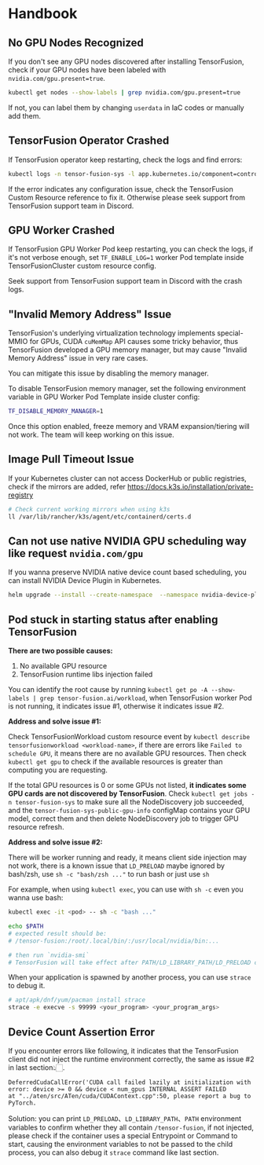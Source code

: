 
# Handbook

## No GPU Nodes Recognized

If you don't see any GPU nodes discovered after installing TensorFusion, check if your GPU nodes have been labeled with `nvidia.com/gpu.present=true`.

```bash
kubectl get nodes --show-labels | grep nvidia.com/gpu.present=true
```

If not, you can label them by changing `userdata` in IaC codes or manually add them.

## TensorFusion Operator Crashed

If TensorFusion operator keep restarting, check the logs and find errors:

```bash
kubectl logs -n tensor-fusion-sys -l app.kubernetes.io/component=controller
```

If the error indicates any configuration issue, check the TensorFusion Custom Resource reference to fix it. Otherwise please seek support from TensorFusion support team in Discord.

## GPU Worker Crashed

If TensorFusion GPU Worker Pod keep restarting, you can check the logs, if it's not verbose enough, set `TF_ENABLE_LOG=1` worker Pod template inside TensorFusionCluster custom resource config.

Seek support from TensorFusion support team in Discord with the crash logs.

## "Invalid Memory Address" Issue

TensorFusion's underlying virtualization technology implements special-MMIO for GPUs, CUDA `cuMemMap` API causes some tricky behavior, thus TensorFusion developed a GPU memory manager, but may cause "Invalid Memory Address" issue in very rare cases.

You can mitigate this issue by disabling the memory manager.

To disable TensorFusion memory manager, set the following environment variable in GPU Worker Pod Template inside cluster config:

```bash
TF_DISABLE_MEMORY_MANAGER=1
```

Once this option enabled, freeze memory and VRAM expansion/tiering will not work. The team will keep working on this issue.

## Image Pull Timeout Issue

If your Kubernetes cluster can not access DockerHub or public registries, check if the mirrors are added, refer https://docs.k3s.io/installation/private-registry

```bash
# Check current working mirrors when using k3s
ll /var/lib/rancher/k3s/agent/etc/containerd/certs.d
```

## Can not use native NVIDIA GPU scheduling way like request `nvidia.com/gpu`

If you wanna preserve NVIDIA native device count based scheduling, you can install NVIDIA Device Plugin in Kubernetes.

```bash
helm upgrade --install --create-namespace  --namespace nvidia-device-plugin --repo https://nvidia.github.io/k8s-device-plugin/  nvdp nvidia-device-plugin
```

## Pod stuck in starting status after enabling TensorFusion

**There are two possible causes:**
1. No available GPU resource
2. TensorFusion runtime libs injection failed

You can identify the root cause by running `kubectl get po -A --show-labels | grep tensor-fusion.ai/workload`, when TensorFusion worker Pod is not running, it indicates issue #1, otherwise it indicates issue #2.

**Address and solve issue #1:** 

Check TensorFusionWorkload custom resource event by `kubectl describe tensorfusionworkload <workload-name>`, if there are errors like `Failed to schedule GPU`, it means there are no available GPU resources. Then check `kubectl get gpu` to check if the available resources is greater than computing you are requesting.

If the total GPU resources is 0 or some GPUs not listed, **it indicates some GPU cards are not discovered by TensorFusion**. Check `kubectl get jobs -n tensor-fusion-sys` to make sure all the NodeDiscovery job succeeded, and the `tensor-fusion-sys-public-gpu-info` configMap contains your GPU model, correct them and then delete NodeDiscovery job to trigger GPU resource refresh.

**Address and solve issue #2:**

There will be worker running and ready, it means client side injection may not work, there is a known issue that `LD_PRELOAD` maybe ignored by bash/zsh, use `sh -c "bash/zsh ..."` to run bash or just use `sh`

For example, when using `kubectl exec`, you can use with `sh -c` even you wanna use bash:

```bash
kubectl exec -it <pod> -- sh -c "bash ..."

echo $PATH
# expected result should be:
# /tensor-fusion:/root/.local/bin/:/usr/local/nvidia/bin:...

# then run `nvidia-smi`
# TensorFusion will take effect after PATH/LD_LIBRARY_PATH/LD_PRELOAD contains `/tensor-fusion`
```

When your application is spawned by another process, you can use `strace` to debug it.

```bash
# apt/apk/dnf/yum/pacman install strace
strace -e execve -s 99999 <your_program> <your_program_args>
```

## Device Count Assertion Error

If you encounter errors like following, it indicates that the TensorFusion client did not inject the runtime environment correctly, the same as issue #2 in last section👆🏻.

```
DeferredCudaCallError('CUDA call failed lazily at initialization with error: device >= 0 && device < num_gpus INTERNAL ASSERT FAILED 
at "../aten/src/ATen/cuda/CUDAContext.cpp":50, please report a bug to PyTorch.
```

Solution: you can print `LD_PRELOAD`、`LD_LIBRARY_PATH`、`PATH` environment variables to confirm whether they all contain `/tensor-fusion`, if not injected, please check if the container uses a special Entrypoint or Command to start, causing the environment variables to not be passed to the child process, you can also debug it `strace` command like last section.
